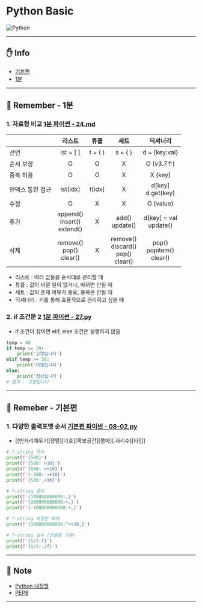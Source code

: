 # Python Basic

<img alt="Python" src ="https://img.shields.io/badge/Python-3776AB.svg?&style=for-the-badge&logo=Python&logoColor=white"/>

___

## ✋ Info
- [기본편](/%EA%B8%B0%EB%B3%B8%ED%8E%B8/)
- [1분](/1%EB%B6%84/)
___

## 📌 Remember - 1분

### 1. 자료형 비교 [1분 파이썬 - 24.md](/1%EB%B6%84/24.md)

||리스트|튜플|세트|딕셔너리|
|:--|:--:|:--:|:--:|:--:|
|선언|lst = [ ]|t = ( )|s = { }|d = {key:val}|
|순서 보장|O|O|X|O (v3.7↑)|
|중복 허용|O|O|X|X (key)|
|인덱스 통한 접근|lst[idx]|t[idx]|X|d[key] <br> d.get(key)|
|수정|O|X|X|O (value)|
|추가|append() <br> insert() <br> extend()|X|add() <br> update()|d[key] = val <br> update()|
|삭제|remove() <br> pop() <br> clear()|X|remove() <br> discard() <br> pop() <br> clear()|pop() <br> popitem() <br> clear()|

- 리스트 : 여러 값들을 순서대로 관리할 때
- 튜플 : 값이 바뀔 일이 없거나, 바뀌면 안될 때
- 세트 : 값의 존재 여부가 중요, 중복은 안될 때
- 딕셔너리 : 키를 통해 효율적으로 관리하고 싶을 때

### 2. if 조건문 2 [1분 파이썬 - 27.py](/1%EB%B6%84/27.py)

- if 조건이 참이면 elif, else 조건은 실행하지 않음
```python
temp = 40
if temp >= 39:
    print('고열입니다')
elif temp >= 38:
    print('미열입니다')
else:
    print('정상입니다')
# 결과 : 고열입니다
```

___

## 📌 Remeber - 기본편

### 1. 다양한 출력포맷 순서 [기본편 파이썬 - 08-02.py](/%EA%B8%B0%EB%B3%B8%ED%8E%B8/08-%EC%9E%85%EC%B6%9C%EB%A0%A5/08-02.py)

- [[빈자리채우기]정렬][기호][확보공간][콤마][.자리수][타입]
```python
# f-string 자리
print(f'{500}')
print(f'{500: >10}')
print(f'{500: >+10}')
print(f'{-500: >+10}')
print(f'{500:_<10}')

# f-string 콤마
print(f'{100000000000:,}')
print(f'{100000000000:+,}')
print(f'{-100000000000:+,}')

# f-string 복잡한 예제
print(f'{100000000000:^<+30,}')

# f-string 실수 (반올림 기본)
print(f'{5/3:f}')
print(f'{5/3:.2f}')
```


___

## 📜 Note
- [Python 내장형](https://docs.python.org/ko/3/library/stdtypes.html)
- [PEP8](https://peps.python.org/pep-0008/)
___